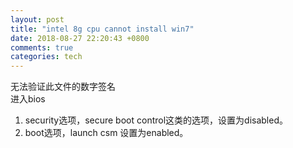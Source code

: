 ```yaml
---
layout: post
title: "intel 8g cpu cannot install win7"
date: 2018-08-27 22:20:43 +0800
comments: true
categories: tech
---
```

无法验证此文件的数字签名  
进入bios  
1. security选项，secure boot control这类的选项，设置为disabled。  
2. boot选项，launch csm 设置为enabled。  
